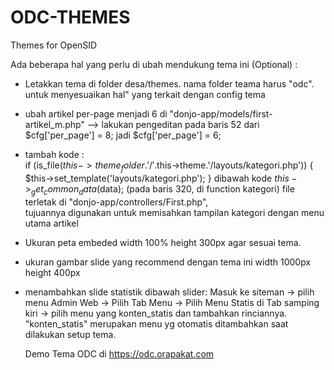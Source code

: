 # ODC-THEMES
Themes for OpenSID

Ada beberapa hal yang perlu di ubah mendukung tema ini (Optional) :
- Letakkan tema di folder desa/themes. nama folder teama harus "odc". untuk menyesuaikan hal" yang terkait dengan config tema
- ubah artikel per-page menjadi 6 di "donjo-app/models/first-artikel_m.php" --> lakukan pengeditan pada baris 52 dari $cfg['per_page'] = 8; jadi $cfg['per_page'] = 6;
- tambah kode :  
		if (is_file($this->theme_folder.'/'.$this->theme.'/layouts/kategori.php')) {
			$this->set_template('layouts/kategori.php');
		}
  dibawah kode 
  $this->_get_common_data($data); (pada baris 320, di function kategori) 
  file terletak di "donjo-app/controllers/First.php",	
  tujuannya digunakan untuk memisahkan tampilan kategori dengan menu utama artikel
- Ukuran peta embeded width 100% height 300px agar sesuai tema.
- ukuran gambar slide yang recommend dengan tema ini width 1000px height 400px
- menambahkan slide statistik dibawah slider:
  Masuk ke siteman -> pilih menu Admin Web -> Pilih Tab Menu -> Pilih Menu Statis di Tab samping kiri -> pilih menu yang konten_statis dan tambahkan rinciannya. "konten_statis" merupakan menu yg otomatis ditambahkan saat dilakukan setup tema.


  Demo Tema ODC di https://odc.orapakat.com
